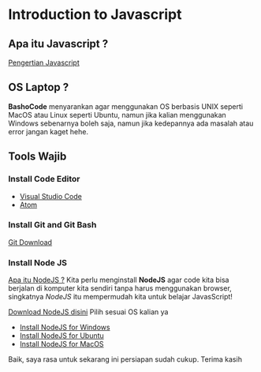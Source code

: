 # Introduction to Javascript

## Apa itu Javascript ?
[Pengertian Javascript](https://id.wikipedia.org/wiki/JavaScript)

## OS Laptop ?
**BashoCode** menyarankan agar menggunakan OS berbasis UNIX seperti MacOS atau Linux seperti Ubuntu, namun jika kalian menggunakan Windows sebenarnya boleh saja, namun jika kedepannya ada masalah atau error jangan kaget hehe.

## Tools Wajib

### Install Code Editor
* [Visual Studio Code](https://code.visualstudio.com/)
* [Atom](https://atom.io/)

### Install Git and Git Bash
[Git Download](https://git-scm.com/downloads)

### Install Node JS
[Apa itu NodeJS ?](https://www.codepolitan.com/mengenal-nodejs-5880234fe9ae3)
Kita perlu menginstall **NodeJS** agar code kita bisa berjalan di komputer kita sendiri tanpa harus menggunakan browser, singkatnya *NodeJS* itu mempermudah kita untuk belajar JavasScript!

[Download NodeJS disini](https://nodejs.org/en/download/)
Pilih sesuai OS kalian ya
* [Install NodeJS for Windows](https://www.youtube.com/watch?v=gHuIKptS0Qg)
* [Install NodeJS for Ubuntu](https://www.youtube.com/watch?v=wEW5nYO09tg)
* [Install NodeJS for MacOS](https://www.youtube.com/watch?v=TQks1p7xjdI)

Baik, saya rasa untuk sekarang ini persiapan sudah cukup. Terima kasih